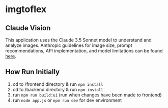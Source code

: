 # imgtoflex

## Claude Vision

This application uses the Claude 3.5 Sonnet model to understand and analyze images. Anthropic guidelines for image size, prompt recommendations, API implementation, and model limitations can be found [here](https://docs.anthropic.com/en/docs/build-with-claude/vision).

## How Run Initially
1. cd to /frontend directory & run ```npm install```
2. cd to /backend directory & run ```npm install```
3. run ```npm run build:ui``` (run when changes have been made to frontend)
4. run ```node app.js``` or ```npm run dev``` for dev environment
